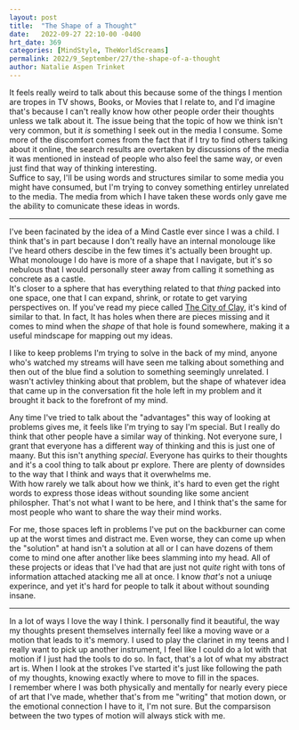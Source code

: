 ```yaml
---
layout: post
title:  "The Shape of a Thought"
date:   2022-09-27 22:10-00 -0400
hrt_date: 369
categories: [MindStyle, TheWorldScreams]
permalink: 2022/9_September/27/the-shape-of-a-thought
author: Natalie Aspen Trinket
---
```

It feels really weird to talk about this because some of the things I mention are tropes in TV shows, Books, or Movies that I relate to, and I'd imagine that's because I can't really know how other people order their thoughts unless we talk about it. The issue being that the topic of how we think isn't very common, but it *is* something I seek out in the media I consume. Some more of the discomfort comes from the fact that if I try to find others talking about it online, the search results are overtaken by discussions of the media it was mentioned in instead of people who also feel the same way, or even just find that way of thinking interesting.  
Suffice to say, I'll be using words and structures similar to some media you might have consumed, but I'm trying to convey something entirley unrelated to the media. The media from which I have taken these words only gave me the ability to comunicate these ideas in words.  

---

I've been facinated by the idea of a Mind Castle ever since I was a child. I think that's in part because I don't really have an internal monolouge like I've heard others descibe in the few times it's actually been brought up. What monolouge I do have is more of a shape that I navigate, but it's so nebulous that I would personally steer away from calling it something as concrete as a castle.  
It's closer to a sphere that has everything related to that *thing* packed into one space, one that I can expand, shrink, or rotate to get varying perspectives on. If you've read my piece called [The City of Clay](https://naspen.net/abstract/2019/09/30/the-city-of-clay.html), it's kind of similar to that. In fact, It has holes when there are pieces missing and it comes to mind when the *shape* of that hole is found somewhere, making it a useful mindscape for mapping out my ideas.  
  
 I like to keep problems I'm trying to solve in the back of my mind, anyone who's watched my streams will have seen me talking about something and then out of the blue find a solution to something seemingly unrelated. I wasn't activley thinking about that problem, but the shape of whatever idea that came up in the conversation fit the hole left in my problem and it brought it back to the forefront of my mind.  
  
Any time I've tried to talk about the "advantages" this way of looking at problems gives me, it feels like I'm trying to say I'm special. But I really do think that other people have a similar way of thinking. Not everyone sure, I grant that everyone has a different way of thinking and this is just one of maany. But this isn't anything *special*. Everyone has quirks to their thoughts and it's a cool thing to talk about pr explore. There are plenty of downsides to the way that I think and ways that it overwhelms me.  
With how rarely we talk about how we think, it's hard to even get the right words to express those ideas without sounding like some ancient philospher. That's not what I want to be here, and I think that's the same for most people who want to share the way their mind works. 

For me, those spaces left in problems I've put on the backburner can come up at the worst times and distract me. Even worse, they can come up when the "solution" at hand isn't a solution at all or I can have dozens of them come to mind one after another like bees slamming into my head. All of these projects or ideas that I've had that are just not *quite* right with tons of information attached atacking me all at once. I know *that's* not a uniuqe experince, and yet it's hard for people to talk it about without sounding insane.

--- 

In a lot of ways I love the way I think. I personally find it beautiful, the way my thoughts present themselves internally feel like a moving wave or a motion that leads to it's memory. I used to play the clarinet in my teens and I really want to pick up another instrument, I feel like I could do a lot with that motion if I just had the tools to do so. In fact, that's a lot of what my abstract art is. When I look at the strokes I've started it's just like following the path of my thoughts, knowing exactly where to move to fill in the spaces.  
I remember where I was both physically and mentally for nearly every piece of art that I've made, whether that's from me "writing" that motion down, or the emotional connection I have to it, I'm not sure. But the comparsison between the two types of motion will always stick with me. 